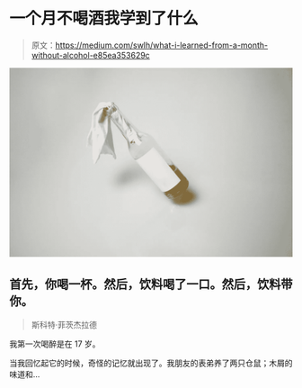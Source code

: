 # 一个月不喝酒我学到了什么

> 原文：<https://medium.com/swlh/what-i-learned-from-a-month-without-alcohol-e85ea353629c>

![](img/da2122d21baf3d0938c86e323d353d6b.png)

## 首先，你喝一杯。然后，饮料喝了一口。然后，饮料带你。

> 斯科特·菲茨杰拉德

我第一次喝醉是在 17 岁。

当我回忆起它的时候，奇怪的记忆就出现了。我朋友的表弟养了两只仓鼠；木屑的味道和…